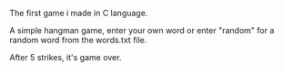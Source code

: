 The first game i made in C language.

A simple hangman game, enter your own word or enter "random" for a random word from the words.txt file.

After 5 strikes, it's game over.
